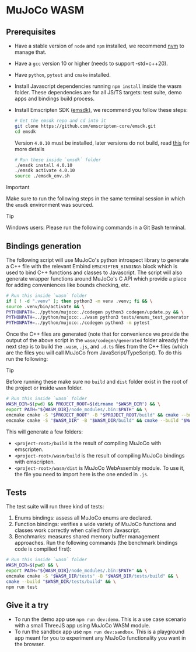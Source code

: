 # MuJoCo WASM

## Prerequisites

- Have a stable version of `node` and `npm` installed, we recommend [nvm](https://github.com/nvm-sh/nvm) to manage that.
- Have a `gcc` version 10 or higher (needs to support -std=c++20).
- Have `python`, `pytest` and `cmake` installed.
- Install Javascript dependencies running `npm install` inside the wasm folder. These dependencies are for all JS/TS targets: test suite, demo apps and bindings build process.
- Install Emscripten SDK ([emsdk](https://emscripten.org/docs/getting_started/downloads.html)), we recommend you follow these steps:

    ```sh
    # Get the emsdk repo and cd into it
    git clone https://github.com/emscripten-core/emsdk.git
    cd emsdk
    ```
    Version `4.0.10` must be installed, later versions do not build, read [this](https://github.com/ekumenlabs/mujoco_internal/pull/44#issuecomment-3339343789) for more details

    ```sh
    # Run these inside `emsdk` folder
    ./emsdk install 4.0.10
    ./emsdk activate 4.0.10
    source ./emsdk_env.sh
    ```

> [!IMPORTANT]
> Make sure to run the following steps in the same terminal session in which the `emsdk` environment was sourced.

> [!TIP]
> Windows users: Please run the following commands in a Git Bash terminal.

## Bindings generation

The following script will use MuJoCo's python introspect library to generate a C++ file with the relevant Embind `EMSCRIPTEN_BINDINGS` block which is used to bind C++ functions and classes to Javascript. The script will also generate wrapper functions around MuJoCo's C API which provide a place for adding conveniences like bounds checking, etc.

```sh
# Run this inside `wasm` folder
if [ ! -d ".venv" ]; then python3 -m venv .venv; fi && \
source .venv/bin/activate && \
PYTHONPATH=../python/mujoco:./codegen python3 codegen/update.py && \
PYTHONPATH=../python/mujoco:../wasm python3 tests/enums_test_generator.py && \
PYTHONPATH=../python/mujoco:./codegen python3 -m pytest
```

Once the C++ files are generated (note that for convenience we provide the output of the above script in the `wasm/codegen/generated` folder already) the next step is to build the `.wasm`, `.js`, and `.d.ts` files from the C++ files (which are the files you will call MuJoCo from JavaScript/TypeScript). To do this run the following:

> [!TIP]
> Before running these make sure no `build` and `dist` folder exist in the root of the project or inside `wasm` folder.

```sh
# Run this inside `wasm` folder
WASM_DIR=$(pwd) && PROJECT_ROOT=$(dirname "$WASM_DIR") && \
export PATH="${WASM_DIR}/node_modules/.bin:$PATH" && \
emcmake cmake -S "$PROJECT_ROOT" -B "$PROJECT_ROOT/build" && cmake --build "$PROJECT_ROOT/build" && \
emcmake cmake -S "$WASM_DIR" -B "$WASM_DIR/build" && cmake --build "$WASM_DIR/build"
```

This will generate a few folders:
- `<project-root>/build` is the result of compiling MuJoCo with emscripten.
- `<project-root>/wasm/build` is the result of compiling MuJoCo bindings with emscripten.
- `<project-root>/wasm/dist` is MuJoCo WebAssembly module. To use it, the file you need to import here is the one ended in `.js`.

## Tests

The test suite will run three kind of tests:
1. Enums bindings: assess all MuJoCo enums are declared.
2. Function bindings: verifies a wide variety of MuJoCo functions and classes work correctly when called from Javascript.
3. Benchmarks: measures shared memory buffer management approaches.
Run the following commands (the benchmark bindings code is compilied first):
```sh
# Run this inside `wasm` folder
WASM_DIR=$(pwd) && \
export PATH="${WASM_DIR}/node_modules/.bin:$PATH" && \
emcmake cmake -S "$WASM_DIR/tests" -B "$WASM_DIR/tests/build" && \
cmake --build "$WASM_DIR/tests/build" && \
npm run test
```

## Give it a try

- To run the demo app use `npm run dev:demo`. This is a use case scenario with a small ThreeJS app using MuJoCo WASM module.
- To run the sandbox app use `npm run dev:sandbox`. This is a playground app meant for you to experiment any MuJoCo functionality you want in the browser.

